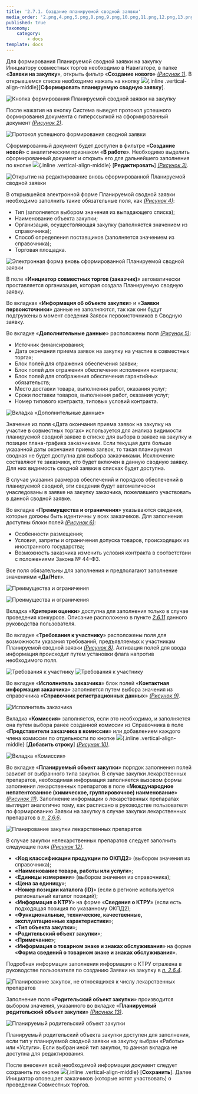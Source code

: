 ```yaml
---
title: '2.7.1. Создание планируемой сводной заявки'
media_order: '2.png,4.png,5.png,8.png,9.png,10.png,11.png,12.png,13.png,14.png,15.png,1.png,add.png,edit_m.png,save.png,sov.png,3.png,7.png'
published: true
taxonomy:
    category:
        - docs
template: docs
---
```


Для формирования Планируемой сводной заявки на закупку Инициатору совместных торгов  необходимо в Навигаторе, в папке  «**Заявки на закупку**», открыть фильтр «**Создание нового**» *[(Рисунок 1)](#ris-01)*. В открывшемся списке необходимо нажать на кнопку ![](sov.png){.inline .vertical-align-middle}[**Сформировать планируемую сводную заявку**].

![Кнопка формирования Планируемой сводной заявки на закупку](1.png?id=ris-01)

После нажатия на кнопку Система выведет протокол успешного формирования документа с гиперссылкой на сформированный документ *[(Рисунок 2)](#ris-02)*.

![Протокол успешного формирования сводной заявки](2.png?id=ris-02)

Сформированный документ будет доступен в фильтре «**Создание новой**» с аналитическим признаком «**В работе**». Необходимо выделить сформированный документ и открыть его для дальнейшего заполнения по кнопке ![](edit_m.png){.inline .vertical-align-middle} [**Редактировать**] *[(Рисунок 3)](#ris-03)*.

![Открытие на редактирование вновь сформированной Планируемой сводной заявки](3.png?id=ris-03)

В открывшейся электронной форме Планируемой сводной заявки необходимо заполнить такие обязательные поля, как *[(Рисунок 4)](#ris-04)*:
-   Тип (заполняется выбором значения из выпадающего списка);
-   Наименование объекта закупки;
-   Организация, осуществляющая закупку (заполняется значением из справочника);
-   Способ определения поставщиков (заполняется значением из справочника);
-   Торговая площадка.

![Электронная форма вновь сформированной Планируемой сводной заявки](4.png?id=ris-04)

В поле «**Инициатор совместных торгов (заказчик)**» автоматически проставляется организация, которая создала Планируемую сводную заявку.

Во вкладках «**Информация об объекте закупки**» и «**Заявки первоисточники**» данные не заполняются, так как они будут подгружены в момент сведения Заявок первоисточников в Сводную заявку.

Во вкладке «**Дополнительные данные**» расположены поля *[(Рисунок 5)](#ris-05)*: 
-   Источник финансирования;
-   Дата окончания приема заявок на закупку на участие в совместных торгах;
-   Блок полей для отражения обеспечения заявки;
-   Блок полей для отражения обеспечения исполнения контракта;
-   Блок полей для отображения обеспечения гарантийных обязательств;
-   Место доставки товара, выполнения работ, оказания услуг;
-   Сроки поставки товаров, выполнения работ, оказания услуг;
-   Номер типового контракта, типовых условий контракта.

![Вкладка «Дополнительные данные»](5.png?id=ris-05)

Значение из поля «Дата окончания приема заявок на закупку на участие в совместных торгах» используется для анализа видимости планируемой сводной заявке в списке для выбора в заявке на закупку и позиции плана-графика заказчиками. Если текущая дата больше указанной даты окончания приема заявок, то такая планируемая сводная не будет доступна для выбора заказчиками. Исключение составляют те заказчики, кто будет включен в данную сводную заявку. Для них видимость сводной заявки в списках будет доступна.

В случае указания размеров обеспечений и порядков обеспечений в планируемой сводной, эти сведения будут автоматически унаследованы в заявке на закупку заказчика, пожелавшего участвовать в данной сводной заявке.

Во вкладке «**Преимущества и ограничения**» указываются сведения, которые должны быть идентичны у всех заказчиков. Для заполнения доступны блоки полей *[(Рисунок 6)](#ris-06)*:
-   Особенности размещения;
-   Условия, запреты и ограничения допуска товаров, происходящих из иностранного государства;
-   Возможность заказчика изменить условия контракта в соответствии с положениями Закона № 44-ФЗ.

Все поля обязательны для заполнения и предполагают заполнение значениями «**Да/Нет**».

![Преимущества и ограничения](7.png?id=ris-06)

![Преимущества и ограничения](8.png?id=ris-07)

Вкладка «**Критерии оценки**» доступна для заполнения только в случае проведения конкурсов. Описание расположено в пункте *[2.6.11](/complex-operations/2-6-formirovanie-zayavok-na-razmesheniya-zakaza/kriterii-ocenki)* данного руководства пользователя.

Во вкладке «**Требования к участнику**» расположены поля для возможности указания требований, предъявляемых  к участникам Планируемой сводной заявки *[(Рисунок 8)](#ris-08)*. Активация полей для ввода информация происходит путем установки флага напротив необходимого поля.

![Требования к участнику](9.png?id=ris-08)
![Требования к участнику](10.png?id=ris-08)

Во вкладке «**Исполнитель заказчика**» блок полей «**Контактная информация заказчика**» заполняется путем выбора значения из справочника «**Справочник регистрационных данных**» *[(Рисунок 9)](#ris-09)*. 

![Исполнитель заказчика](11.png?id=ris-09)

Вкладка «**Комиссия**» заполняется, если это необходимо, и заполняется она путем выбора ранее созданной комиссии из Справочника в поле «**Представители заказчика в комиссии**» или добавлением каждого члена комиссии по отдельности по кнопке ![](add.png){.inline .vertical-align-middle} [**Добавить строку**] *[(Рисунок 10)](#ris-10)*.

![Вкладка «Комиссия»](12.png?id=ris-10)

Во вкладке «**Планируемый объект закупки**» порядок заполнения полей зависит от выбранного типа закупки. В случае закупки лекарственных препаратов, необходимая информация заполняется вызовом формы заполнения лекарственных препаратов в поле «**Международное непатентованное (химическое, группировочное) наименование**» *[(Рисунок 11)](#ris-11)*. Заполнение информации о лекарственных препаратах выглядит аналогично тому, как расписано в руководстве пользователя по формированию Заявки на закупку в случае закупки лекарственных препаратов в *[п. 2.6.6](/complex-operations/2-6-formirovanie-zayavok-na-razmesheniya-zakaza/formirovanie-zayavki-na-zakupku-po-lekarstvennym-preparatam)*.

![Планирование закупки лекарственных препаратов](13.png?id=ris-11)

В случае закупки нелекарственных препаратов следует заполнить следующие поля *[(Рисунок 12)](#ris-12)*. 
-   «**Код классификации продукции по ОКПД2**» (выбором значения из справочника);
-   **«Наименование товара, работы или услуги**»;
-   «**Единицы измерения**» (выбором значения из справочника);
-   «**Цена за единицу**»;
-   «**Номер позиции каталога (ID)**» (если в регионе используется региональный каталог позиций);
-   «**Информация о КТРУ**» на форме «**Сведения о КТРУ**» (если есть подходящая позиция по указанному ОКПД2);
-   «**Функциональные, технические, качественные, эксплуатационные характеристики**»;
-   «**Тип объекта закупки**»;
-   «**Родительский объект закупки**»;
-   «**Примечание**»;
-   «**Информация о товарном знаке и знаках обслуживания**» на форме «**Форма сведений о товарном знаке и знаках обслуживания**».

Подробная информация заполнения информации о КТРУ отражена в руководстве пользователя по созданию Заявки на закупку  в  *[п. 2.6.4](/complex-operations/2-6-formirovanie-zayavok-na-razmesheniya-zakaza/zapolnenie-formy-svedeniya-o-ktru)*.  

![Планирование закупок, не относящихся к числу лекарственных препаратов](14.png?id=ris-12)

Заполнение поля «**Родительский объект закупки**» производится выбором значения, указанного во вкладке «**Планируемый родительский объект закупки**» *[(Рисунок 13)](#ris-13)*.

![Планируемый родительский объект закупки](15.png?id=ris-13)

Планируемый родительский объекта закупки доступен для заполнения, если тип у планируемой сводной заявки на закупку выбран «Работы» или «Услуги». Если выбран иной тип закупки, то данная вкладка не доступна для редактирования.

После внесения всей необходимой информации документ следует сохранить по кнопке ![](save.png){.inline .vertical-align-middle} [**Сохранить**]. Далее Инициатор оповещает заказчиков (которые хотят участвовать) о проведении Совместных торгов.